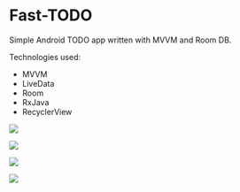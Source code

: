 # Fast-TODO

Simple Android TODO app written with MVVM and Room DB.

Technologies used:
- MVVM
- LiveData
- Room
- RxJava
- RecyclerView

![](https://raw.githubusercontent.com/thrashedbrain/Fast-TODO/master/1.jpg)

![](https://raw.githubusercontent.com/thrashedbrain/Fast-TODO/master/2.jpg)

![](https://raw.githubusercontent.com/thrashedbrain/Fast-TODO/master/3.jpg)

![](https://raw.githubusercontent.com/thrashedbrain/Fast-TODO/master/4.jpg)

